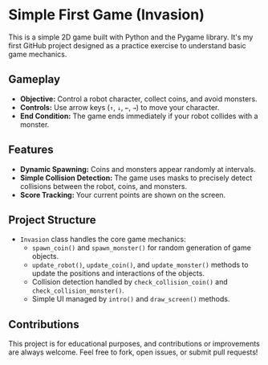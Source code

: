 # Simple First Game (Invasion)

This is a simple 2D game built with Python and the Pygame library. It's my first GitHub project designed as a practice exercise to understand basic game mechanics.

## Gameplay
- **Objective:** Control a robot character, collect coins, and avoid monsters.
- **Controls:** Use arrow keys (`↑`, `↓`, `←`, `→`) to move your character.
- **End Condition:** The game ends immediately if your robot collides with a monster.

## Features
- **Dynamic Spawning:** Coins and monsters appear randomly at intervals.
- **Simple Collision Detection:** The game uses masks to precisely detect collisions between the robot, coins, and monsters.
- **Score Tracking:** Your current points are shown on the screen.

## Project Structure
- `Invasion` class handles the core game mechanics:
    - `spawn_coin()` and `spawn_monster()` for random generation of game objects.
    - `update_robot()`, `update_coin()`, and `update_monster()` methods to update the positions and interactions of the objects.
    - Collision detection handled by `check_collision_coin()` and `check_collision_monster()`.
    - Simple UI managed by `intro()` and `draw_screen()` methods.


## Contributions
This project is for educational purposes, and contributions or improvements are always welcome. Feel free to fork, open issues, or submit pull requests!
